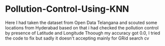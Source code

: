 # Pollution-Control-Using-KNN

Here I had taken the dataset from Open Data Telangana and scouted some locations from Hyderabad based on that i had checked the pollution control by presence of Latitude and Longitude
Thoough my accuracy got 0.0, I tried the code to fix but sadly it doesn't accepting mainly for GRid search cv
